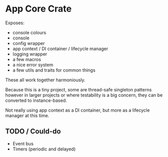 # App Core Crate

Exposes:
- console colours
- console
- config wrapper
- app context / DI container / lifecycle manager
- logging wrapper
- a few macros
- a nice error system
- a few utils and traits for common things

These all work together harmoniously.

Because this is a tiny project, some are thread-safe singleton patterns however in 
larger projects or where testability is a big concern, they can be converted to instance-based.

Not really using app context as a DI container, but more as a lifecycle manager at this time.

## TODO / Could-do
- Event bus
- Timers (periodic and delayed)
 
